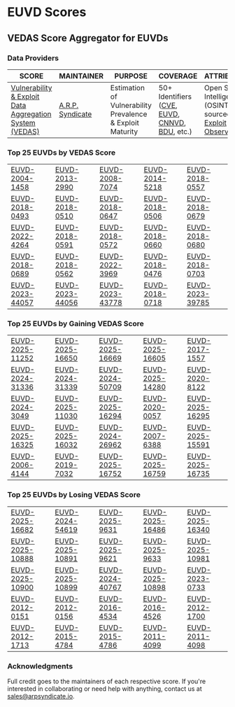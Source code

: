 
# EUVD Scores
## VEDAS Score Aggregator for EUVDs 

### Data Providers
| SCORE | MAINTAINER | PURPOSE | COVERAGE | ATTRIBUTION | FREQUENCY |
| ----- | ---------- | ------- | -------- | ----------- | --------- |
| [Vulnerability & Exploit Data Aggregation System (VEDAS)](https://vedas.arpsyndicate.io) | [A.R.P. Syndicate](https://www.arpsyndicate.io) | Estimation of Vulnerability Prevalence & Exploit Maturity | 50+ Identifiers ([CVE](https://github.com/ARPSyndicate/cve-scores), [EUVD](https://github.com/ARPSyndicate/euvd-scores), [CNNVD](https://github.com/ARPSyndicate/cnnvd-scores), [BDU](https://github.com/ARPSyndicate/bdu-scores), etc.) | Open Source Intelligence (OSINT) sourced from [Exploit Observer](https://www.exploit.observer) | 6-8 Hours |




<h3>Top 25 EUVDs by VEDAS Score</h3>

<table>
  <tr>
    <td><a href='https://vedas.arpsyndicate.io/?vuln=EUVD-2004-1458'>EUVD-2004-1458</a></td>
    <td><a href='https://vedas.arpsyndicate.io/?vuln=EUVD-2013-2990'>EUVD-2013-2990</a></td>
    <td><a href='https://vedas.arpsyndicate.io/?vuln=EUVD-2008-7074'>EUVD-2008-7074</a></td>
    <td><a href='https://vedas.arpsyndicate.io/?vuln=EUVD-2014-5218'>EUVD-2014-5218</a></td>
    <td><a href='https://vedas.arpsyndicate.io/?vuln=EUVD-2018-0557'>EUVD-2018-0557</a></td>
  </tr>
  <tr>
    <td><a href='https://vedas.arpsyndicate.io/?vuln=EUVD-2018-0493'>EUVD-2018-0493</a></td>
    <td><a href='https://vedas.arpsyndicate.io/?vuln=EUVD-2018-0510'>EUVD-2018-0510</a></td>
    <td><a href='https://vedas.arpsyndicate.io/?vuln=EUVD-2018-0647'>EUVD-2018-0647</a></td>
    <td><a href='https://vedas.arpsyndicate.io/?vuln=EUVD-2018-0506'>EUVD-2018-0506</a></td>
    <td><a href='https://vedas.arpsyndicate.io/?vuln=EUVD-2018-0679'>EUVD-2018-0679</a></td>
  </tr>
  <tr>
    <td><a href='https://vedas.arpsyndicate.io/?vuln=EUVD-2022-4264'>EUVD-2022-4264</a></td>
    <td><a href='https://vedas.arpsyndicate.io/?vuln=EUVD-2018-0591'>EUVD-2018-0591</a></td>
    <td><a href='https://vedas.arpsyndicate.io/?vuln=EUVD-2018-0572'>EUVD-2018-0572</a></td>
    <td><a href='https://vedas.arpsyndicate.io/?vuln=EUVD-2018-0660'>EUVD-2018-0660</a></td>
    <td><a href='https://vedas.arpsyndicate.io/?vuln=EUVD-2018-0680'>EUVD-2018-0680</a></td>
  </tr>
  <tr>
    <td><a href='https://vedas.arpsyndicate.io/?vuln=EUVD-2018-0689'>EUVD-2018-0689</a></td>
    <td><a href='https://vedas.arpsyndicate.io/?vuln=EUVD-2018-0562'>EUVD-2018-0562</a></td>
    <td><a href='https://vedas.arpsyndicate.io/?vuln=EUVD-2022-3969'>EUVD-2022-3969</a></td>
    <td><a href='https://vedas.arpsyndicate.io/?vuln=EUVD-2018-0476'>EUVD-2018-0476</a></td>
    <td><a href='https://vedas.arpsyndicate.io/?vuln=EUVD-2018-0703'>EUVD-2018-0703</a></td>
  </tr>
  <tr>
    <td><a href='https://vedas.arpsyndicate.io/?vuln=EUVD-2023-44057'>EUVD-2023-44057</a></td>
    <td><a href='https://vedas.arpsyndicate.io/?vuln=EUVD-2023-44056'>EUVD-2023-44056</a></td>
    <td><a href='https://vedas.arpsyndicate.io/?vuln=EUVD-2023-43778'>EUVD-2023-43778</a></td>
    <td><a href='https://vedas.arpsyndicate.io/?vuln=EUVD-2018-0718'>EUVD-2018-0718</a></td>
    <td><a href='https://vedas.arpsyndicate.io/?vuln=EUVD-2023-39785'>EUVD-2023-39785</a></td>
  </tr>
</table>


<h3>Top 25 EUVDs by Gaining VEDAS Score</h3>

<table>
  <tr>
    <td><a href='https://vedas.arpsyndicate.io/?vuln=EUVD-2025-11252'>EUVD-2025-11252</a></td>
    <td><a href='https://vedas.arpsyndicate.io/?vuln=EUVD-2025-16650'>EUVD-2025-16650</a></td>
    <td><a href='https://vedas.arpsyndicate.io/?vuln=EUVD-2025-16669'>EUVD-2025-16669</a></td>
    <td><a href='https://vedas.arpsyndicate.io/?vuln=EUVD-2025-16605'>EUVD-2025-16605</a></td>
    <td><a href='https://vedas.arpsyndicate.io/?vuln=EUVD-2017-1557'>EUVD-2017-1557</a></td>
  </tr>
  <tr>
    <td><a href='https://vedas.arpsyndicate.io/?vuln=EUVD-2024-31336'>EUVD-2024-31336</a></td>
    <td><a href='https://vedas.arpsyndicate.io/?vuln=EUVD-2024-31339'>EUVD-2024-31339</a></td>
    <td><a href='https://vedas.arpsyndicate.io/?vuln=EUVD-2024-50709'>EUVD-2024-50709</a></td>
    <td><a href='https://vedas.arpsyndicate.io/?vuln=EUVD-2025-14280'>EUVD-2025-14280</a></td>
    <td><a href='https://vedas.arpsyndicate.io/?vuln=EUVD-2020-8122'>EUVD-2020-8122</a></td>
  </tr>
  <tr>
    <td><a href='https://vedas.arpsyndicate.io/?vuln=EUVD-2024-3049'>EUVD-2024-3049</a></td>
    <td><a href='https://vedas.arpsyndicate.io/?vuln=EUVD-2025-11030'>EUVD-2025-11030</a></td>
    <td><a href='https://vedas.arpsyndicate.io/?vuln=EUVD-2025-16294'>EUVD-2025-16294</a></td>
    <td><a href='https://vedas.arpsyndicate.io/?vuln=EUVD-2020-0057'>EUVD-2020-0057</a></td>
    <td><a href='https://vedas.arpsyndicate.io/?vuln=EUVD-2025-16295'>EUVD-2025-16295</a></td>
  </tr>
  <tr>
    <td><a href='https://vedas.arpsyndicate.io/?vuln=EUVD-2025-16325'>EUVD-2025-16325</a></td>
    <td><a href='https://vedas.arpsyndicate.io/?vuln=EUVD-2025-16032'>EUVD-2025-16032</a></td>
    <td><a href='https://vedas.arpsyndicate.io/?vuln=EUVD-2024-26962'>EUVD-2024-26962</a></td>
    <td><a href='https://vedas.arpsyndicate.io/?vuln=EUVD-2007-6388'>EUVD-2007-6388</a></td>
    <td><a href='https://vedas.arpsyndicate.io/?vuln=EUVD-2025-15591'>EUVD-2025-15591</a></td>
  </tr>
  <tr>
    <td><a href='https://vedas.arpsyndicate.io/?vuln=EUVD-2006-4144'>EUVD-2006-4144</a></td>
    <td><a href='https://vedas.arpsyndicate.io/?vuln=EUVD-2019-7032'>EUVD-2019-7032</a></td>
    <td><a href='https://vedas.arpsyndicate.io/?vuln=EUVD-2025-16752'>EUVD-2025-16752</a></td>
    <td><a href='https://vedas.arpsyndicate.io/?vuln=EUVD-2025-16759'>EUVD-2025-16759</a></td>
    <td><a href='https://vedas.arpsyndicate.io/?vuln=EUVD-2025-16735'>EUVD-2025-16735</a></td>
  </tr>
</table>


<h3>Top 25 EUVDs by Losing VEDAS Score</h3>

<table>
  <tr>
    <td><a href='https://vedas.arpsyndicate.io/?vuln=EUVD-2025-16682'>EUVD-2025-16682</a></td>
    <td><a href='https://vedas.arpsyndicate.io/?vuln=EUVD-2024-54619'>EUVD-2024-54619</a></td>
    <td><a href='https://vedas.arpsyndicate.io/?vuln=EUVD-2025-9631'>EUVD-2025-9631</a></td>
    <td><a href='https://vedas.arpsyndicate.io/?vuln=EUVD-2025-16486'>EUVD-2025-16486</a></td>
    <td><a href='https://vedas.arpsyndicate.io/?vuln=EUVD-2025-16340'>EUVD-2025-16340</a></td>
  </tr>
  <tr>
    <td><a href='https://vedas.arpsyndicate.io/?vuln=EUVD-2025-10888'>EUVD-2025-10888</a></td>
    <td><a href='https://vedas.arpsyndicate.io/?vuln=EUVD-2025-10891'>EUVD-2025-10891</a></td>
    <td><a href='https://vedas.arpsyndicate.io/?vuln=EUVD-2025-9621'>EUVD-2025-9621</a></td>
    <td><a href='https://vedas.arpsyndicate.io/?vuln=EUVD-2025-9633'>EUVD-2025-9633</a></td>
    <td><a href='https://vedas.arpsyndicate.io/?vuln=EUVD-2025-10981'>EUVD-2025-10981</a></td>
  </tr>
  <tr>
    <td><a href='https://vedas.arpsyndicate.io/?vuln=EUVD-2025-10900'>EUVD-2025-10900</a></td>
    <td><a href='https://vedas.arpsyndicate.io/?vuln=EUVD-2025-10899'>EUVD-2025-10899</a></td>
    <td><a href='https://vedas.arpsyndicate.io/?vuln=EUVD-2024-40767'>EUVD-2024-40767</a></td>
    <td><a href='https://vedas.arpsyndicate.io/?vuln=EUVD-2025-10898'>EUVD-2025-10898</a></td>
    <td><a href='https://vedas.arpsyndicate.io/?vuln=EUVD-2023-0733'>EUVD-2023-0733</a></td>
  </tr>
  <tr>
    <td><a href='https://vedas.arpsyndicate.io/?vuln=EUVD-2012-0151'>EUVD-2012-0151</a></td>
    <td><a href='https://vedas.arpsyndicate.io/?vuln=EUVD-2012-0156'>EUVD-2012-0156</a></td>
    <td><a href='https://vedas.arpsyndicate.io/?vuln=EUVD-2016-4534'>EUVD-2016-4534</a></td>
    <td><a href='https://vedas.arpsyndicate.io/?vuln=EUVD-2016-4526'>EUVD-2016-4526</a></td>
    <td><a href='https://vedas.arpsyndicate.io/?vuln=EUVD-2012-1700'>EUVD-2012-1700</a></td>
  </tr>
  <tr>
    <td><a href='https://vedas.arpsyndicate.io/?vuln=EUVD-2012-1713'>EUVD-2012-1713</a></td>
    <td><a href='https://vedas.arpsyndicate.io/?vuln=EUVD-2015-4784'>EUVD-2015-4784</a></td>
    <td><a href='https://vedas.arpsyndicate.io/?vuln=EUVD-2015-4786'>EUVD-2015-4786</a></td>
    <td><a href='https://vedas.arpsyndicate.io/?vuln=EUVD-2011-4099'>EUVD-2011-4099</a></td>
    <td><a href='https://vedas.arpsyndicate.io/?vuln=EUVD-2011-4098'>EUVD-2011-4098</a></td>
  </tr>
</table>



### Acknowledgments
Full credit goes to the maintainers of each respective score.
If you're interested in collaborating or need help with anything, contact us at [sales@arpsyndicate.io](mailto:sales@arpsyndicate.io).
